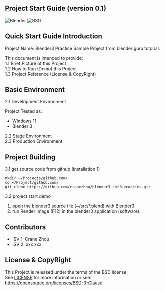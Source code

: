 
Project Start Guide
(version 0.1)
-------------------

![Blender](https://img.shields.io/badge/Blender-3.0-orange.svg)
![BSD](https://img.shields.io/badge/License-BSD3-blue.svg)


## Quick Start Guide Introduction

Project Name: Blender3 Practice Sample Project from blender guru tutorial.
  
This document is intended to provide:    
1.1 Brief Picture of this Project  
1.2 How to Run (Demo) this Project  
1.3 Project Reference (License & CopyRight)  

## Basic Environment

2.1 Development Environment  

Project Tested as:  
* Windows 11
* Blender 3

2.2 Stage Environment  
2.3 Production Environment

## Project Building

3.1 get source code from github (installation 1)

``` 
mkdir ~/Projects/github.com/
cd ~/Project/github.com/
git clone https://github.com/cranezhou/blender3-coffeecookies.git 
```

3.2 project start demo

1) open the blender3 source file (~/src/*.blend) with Blender3
2) run Render Image (F12) in the blender3 application (software).

## Contributors
* ISV 1: Crane Zhou
* ISV 2: xxx xxx

## License & CopyRight
This Project is released under the terms of the BSD license.  
See [LICENSE](LICENSE.txt) for more information or see:  
https://opensource.org/licenses/BSD-3-Clause.

